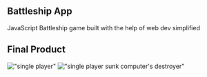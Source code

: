 ## Battleship App

JavaScript Battleship game built with the help of web dev simplified

## Final Product

!["single player"](https://github.com/cascobie/battleship/blob/master/public/images/Screen%20Shot%202021-08-06%20at%201.26.27%20PM.png)
!["single player sunk computer's destroyer"](https://github.com/cascobie/battleship/blob/master/public/images/Screen%20Shot%202021-08-06%20at%201.27.32%20PM.png)
